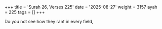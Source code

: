 +++
title = 'Surah 26, Verses 225'
date = '2025-08-27'
weight = 3157
ayah = 225
tags = []
+++

Do you not see how they rant in every field,